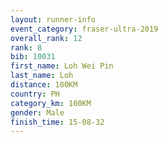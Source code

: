```yaml
---
layout: runner-info 
event_category: fraser-ultra-2019 
overall_rank: 12
rank: 8
bib: 10031
first_name: Loh Wei Pin
last_name: Loh
distance: 100KM
country: PH
category_km: 100KM
gender: Male
finish_time: 15-08-32
---
```

